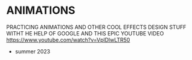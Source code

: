 # ANIMATIONS

PRACTICING ANIMATIONS AND OTHER COOL EFFECTS DESIGN STUFF WITHT HE HELP OF GOOGLE AND THIS EPIC YOUTUBE VIDEO https://www.youtube.com/watch?v=VplDlwLTR50

- summer 2023
